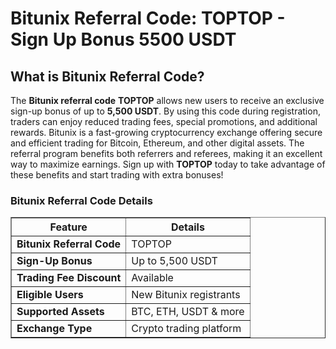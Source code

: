 <h1>Bitunix Referral Code: TOPTOP - Sign Up Bonus 5500 USDT</h1>
<h2>What is Bitunix Referral Code?</h2>
<p>The <strong>Bitunix referral code</strong> <strong>TOPTOP</strong> allows new users to receive an exclusive sign-up bonus of up to <strong>5,500 USDT</strong>. By using this code during registration, traders can enjoy reduced trading fees, special promotions, and additional rewards. Bitunix is a fast-growing cryptocurrency exchange offering secure and efficient trading for Bitcoin, Ethereum, and other digital assets. The referral program benefits both referrers and referees, making it an excellent way to maximize earnings. Sign up with <strong>TOPTOP</strong> today to take advantage of these benefits and start trading with extra bonuses!</p>
    
<h3>Bitunix Referral Code Details</h3>
<table border="1" cellpadding="10" cellspacing="0">
        <tr>
            <th>Feature</th>
            <th>Details</th>
        </tr>
        <tr>
            <td><strong>Bitunix Referral Code</strong></td>
            <td>TOPTOP</td>
        </tr>
        <tr>
            <td><strong>Sign-Up Bonus</strong></td>
            <td>Up to 5,500 USDT</td>
        </tr>
        <tr>
            <td><strong>Trading Fee Discount</strong></td>
            <td>Available</td>
        </tr>
        <tr>
            <td><strong>Eligible Users</strong></td>
            <td>New Bitunix registrants</td>
        </tr>
        <tr>
            <td><strong>Supported Assets</strong></td>
            <td>BTC, ETH, USDT & more</td>
        </tr>
        <tr>
            <td><strong>Exchange Type</strong></td>
            <td>Crypto trading platform</td>
        </tr>
</table>
</body>
</html>
